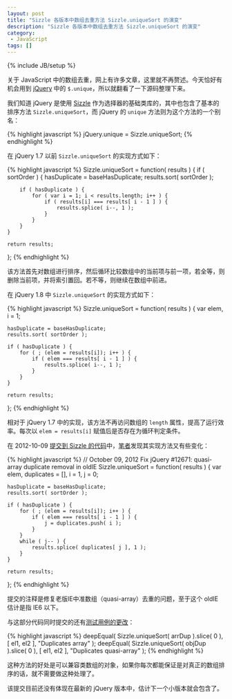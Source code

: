 ```yaml
---
layout: post
title: "Sizzle 各版本中数组去重方法 Sizzle.uniqueSort 的演变"
description: "Sizzle 各版本中数组去重方法 Sizzle.uniqueSort 的演变"
category:
 - JavaScript
tags: []
---
```

{% include JB/setup %}

关于 JavaScript 中的数组去重，网上有许多文章，这里就不再赘述。今天恰好有机会用到 [jQuery](http://jquery.com/) 中的 `$.unique`，所以就翻看了一下源码整理下来。

我们知道 jQuery 是使用 [Sizzle](http://sizzlejs.com/) 作为选择器的基础类库的，其中也包含了基本的排序方法 `Sizzle.uniqueSort`，而 jQuery 的 `unique` 方法则为这个方法的一个别名：

{% highlight javascript %}
jQuery.unique = Sizzle.uniqueSort;
{% endhighlight %}

在 jQuery 1.7 以前 `Sizzle.uniqueSort` 的实现方式如下：

{% highlight javascript %}
Sizzle.uniqueSort = function( results ) {
	if ( sortOrder ) {
		hasDuplicate = baseHasDuplicate;
		results.sort( sortOrder );

		if ( hasDuplicate ) {
			for ( var i = 1; i < results.length; i++ ) {
				if ( results[i] === results[ i - 1 ] ) {
					results.splice( i--, 1 );
				}
			}
		}
	}

	return results;
};
{% endhighlight %}

该方法首先对数组进行排序，然后循环比较数组中的当前项与前一项，若全等，则删除当前项，并将索引置回。若不等，则继续在数组中前进。

在 jQuery 1.8 中 `Sizzle.uniqueSort` 的实现方式如下：

{% highlight javascript %}
Sizzle.uniqueSort = function( results ) {
	var elem,
		i = 1;

	hasDuplicate = baseHasDuplicate;
	results.sort( sortOrder );

	if ( hasDuplicate ) {
		for ( ; (elem = results[i]); i++ ) {
			if ( elem === results[ i - 1 ] ) {
				results.splice( i--, 1 );
			}
		}
	}

	return results;
};
{% endhighlight %}

相对于 jQuery 1.7 中的实现，该方法不再访问数组的 `length` 属性，提高了运行效率。每次以 `elem = results[i]` 赋值后是否存在为循环判定条件。

在 2012-10-09 [提交到 Sizzle 的代码](https://github.com/jquery/sizzle/commit/2a7c8b352198b3f42a1a54ff0097565499f5b6e4)中，[笔者](http://44ux.com)发现其实现方法又有些变化：

{% highlight javascript %}
// October 09, 2012 Fix jQuery #12671: quasi-array duplicate removal in oldIE
Sizzle.uniqueSort = function( results ) {
	var elem,
		duplicates = [],
		i = 1,
		j = 0;

	hasDuplicate = baseHasDuplicate;
	results.sort( sortOrder );

	if ( hasDuplicate ) {
		for ( ; (elem = results[i]); i++ ) {
			if ( elem === results[ i - 1 ] ) {
				j = duplicates.push( i );
			}
		}
		while ( j-- ) {
			results.splice( duplicates[ j ], 1 );
		}
	}

	return results;
};
{% endhighlight %}

提交的注释是修复老版IE中准数组（quasi-array）去重的问题，至于这个 oldIE 估计是指 IE6 以下。

与这部分代码同时提交的还有[测试用例的更改](https://github.com/gibson042/sizzle/commit/5f2d508cfdeaf71a00f5b0dd8bda34b0246f5ec5)：

{% highlight javascript %}
deepEqual( Sizzle.uniqueSort( arrDup ).slice( 0 ), [ el1, el2 ], "Duplicates array" );
deepEqual( Sizzle.uniqueSort( objDup ).slice( 0 ), [ el1, el2 ], "Duplicates quasi-array" );
{% endhighlight %}

这种方法的好处是可以兼容类数组的对象，如果你每次都能保证是对真正的数组排序的话，就不需要做这种处理了。

该提交目前还没有体现在最新的 jQuery 版本中，估计下一个小版本就会包含了。




